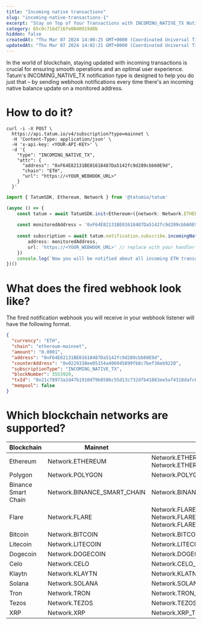 ```yaml
---
title: "Incoming native transactions"
slug: "incoming-native-transactions-1"
excerpt: "Stay on Top of Your Transactions with INCOMING_NATIVE_TX Notifications"
category: 65c0c716d716fe0040919d8b
hidden: false
createdAt: "Thu Mar 07 2024 14:00:25 GMT+0000 (Coordinated Universal Time)"
updatedAt: "Thu Mar 07 2024 14:02:21 GMT+0000 (Coordinated Universal Time)"
---
```

In the world of blockchain, staying updated with incoming transactions is crucial for ensuring smooth operations and an optimal user experience. Tatum's INCOMING\_NATIVE\_TX notification type is designed to help you do just that – by sending webhook notifications every time there's an incoming native balance update on a monitored address.

# How to do it?

```curl
curl -i -X POST \
  https://api.tatum.io/v4/subscription?type=mainnet \
  -H 'Content-Type: application/json' \
  -H 'x-api-key: <YOUR-API-KEY>' \
  -d '{
    "type": "INCOMING_NATIVE_TX",
    "attr": {
      "address": "0xF64E82131BE01618487Da5142fc9d289cbb60E9d",
      "chain": "ETH",
      "url": "https://<YOUR_WEBHOOK_URL>"
    }
  }'
```
```typescript
import { TatumSDK, Ethereum, Network } from '@tatumio/tatum'

(async () => {
    const tatum = await TatumSDK.init<Ethereum>({network: Network.ETHEREUM})
    
    const monitoredAddress = '0xF64E82131BE01618487Da5142fc9d289cbb60E9d'
    
    const subscription = await tatum.notification.subscribe.incomingNativeTx({
        address: monitoredAddress,
        url: 'https://<YOUR_WEBHOOK_URL>' // replace with your handler URL
    })
    console.log(`Now you will be notified about all incoming ETH transactions on ${monitoredAddress}`)
})()
```

# What does the fired webhook look like?

The fired notification webhook you will receive in your webhook listener will have the following format.

```json
{
  "currency": "ETH",
  "chain": "ethereum-mainnet",
  "amount": "0.0001",
  "address": "0xF64E82131BE01618487Da5142fc9d289cbb60E9d",
  "counterAddress": "0x0229338ee05154a406945899fb8c7bef36eb9220",
  "subscriptionType": "INCOMING_NATIVE_TX",
  "blockNumber": 3553920,
  "txId": "0x21c78973a2d47b1910d79b8586c55d13c732dfb41883ee5af4318dafc66a0db9",
  "mempool": false
}
```

# Which blockchain networks are supported?

| Blockchain          | Mainnet                     | Testnet                                                              |
| ------------------- | --------------------------- | -------------------------------------------------------------------- |
| Ethereum            | Network.ETHEREUM            | Network.ETHEREUM_SEPOLIA, Network.ETHEREUM_HOLESKY                   |
| Polygon             | Network.POLYGON             | Network.POLYGON_MUMBAI                                               |
| Binance Smart Chain | Network.BINANCE_SMART_CHAIN | Network.BINANCE_SMART_CHAIN_TESTNET                                  |
| Flare               | Network.FLARE               | Network.FLARE_COSTON, Network.FLARE_COSTON_2, Network.FLARE_SONGBIRD |
| Bitcoin             | Network.BITCOIN             | Network.BITCOIN_TESTNET                                              |
| Litecoin            | Network.LITECOIN            | Network.LITECOIN_TESTNET                                             |
| Dogecoin            | Network.DOGECOIN            | Network.DOGECOIN_TESTNET                                             |
| Celo                | Network.CELO                | Network.CELO_ALFAJORES                                               |
| Klaytn              | Network.KLAYTN              | Network.KLATN_BAOBAB                                                 |
| Solana              | Network.SOLANA              | Network.SOLANA_DEVNET                                                |
| Tron                | Network.TRON                | Network.TRON_SHASTA                                                  |
| Tezos               | Network.TEZOS               | Network.TEZOS_TESTNET                                                |
| XRP                 | Network.XRP                 | Network.XRP_TESTNET                                                  |

